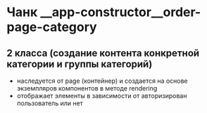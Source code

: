  # Чанк __app-constructor__order-page-category

## 2 класса (создание контента конкретной категории и группы категорий)

* наследуется от page (контейнер) и создается на основе экземпляров компонентов в методе rendering
* отображает элементы в зависимости от авторизирован пользователь или нет
